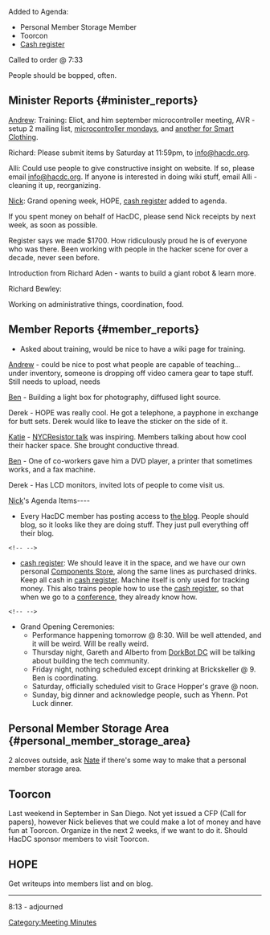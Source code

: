 Added to Agenda:

-   Personal Member Storage Member
-   Toorcon
-   [Cash register](Cash_register)

Called to order @ 7:33

People should be bopped, often.

## Minister Reports {#minister_reports}

[Andrew](User:Q): Training: Eliot, and him september
microcontroller meeting, AVR - setup 2 mailing list, [microcontroller
mondays](http://hacdc.org/mailman/listinfo/micromondays_hacdc.org), and
[another for Smart
Clothing](http://hacdc.org/mailman/listinfo/smartclothing_hacdc.org).

Richard: Please submit items by Saturday at 11:59pm, to info@hacdc.org.

Alli: Could use people to give constructive insight on website. If so,
please email info@hacdc.org. If anyone is interested in doing wiki
stuff, email Alli - cleaning it up, reorganizing.

[Nick](User:Nickfarr): Grand opening week, HOPE, [cash
register](cash_register) added to agenda.

If you spent money on behalf of HacDC, please send Nick receipts by next
week, as soon as possible.

Register says we made \$1700. How ridiculously proud he is of everyone
who was there. Been working with people in the hacker scene for over a
decade, never seen before.

Introduction from Richard Aden - wants to build a giant robot & learn
more.

Richard Bewley:

Working on administrative things, coordination, food.

## Member Reports {#member_reports}

-   Asked about training, would be nice to have a wiki page for
    training.

[Andrew](User:Q) - could be nice to post what people are
capable of teaching... under inventory, someone is dropping off video
camera gear to tape stuff. Still needs to upload, needs

[Ben](User:Ben) - Building a light box for photography,
diffused light source.

Derek - HOPE was really cool. He got a telephone, a payphone in exchange
for butt sets. Derek would like to leave the sticker on the side of it.

[Katie](User:Katie) - [NYCResistor
talk](http://www.thelasthope.org/media/audio/64kbps/A_Collaborative_Approach_to_Hardware_Hacking_NYCResistor.mp3)
was inspiring. Members talking about how cool their hacker space. She
brought conductive thread.

[Ben](User:Ben) - One of co-workers gave him a DVD player, a
printer that sometimes works, and a fax machine.

Derek - Has LCD monitors, invited lots of people to come visit us.

[Nick](User:Nickfarr)'s Agenda Items----

-   Every HacDC member has posting access to [the
    blog](http://hacdc.org/). People should blog, so it looks like they
    are doing stuff. They just pull everything off their blog.

```{=html}
<!-- -->
```
-   [cash register](cash_register): We should leave it in the
    space, and we have our own personal [Components
    Store](Components_Store), along the same lines as
    purchased drinks. Keep all cash in [cash
    register](cash_register). Machine itself is only used for
    tracking money. This also trains people how to use the [cash
    register](cash_register), so that when we go to a
    [conference](Conferences), they already know how.

```{=html}
<!-- -->
```
-   Grand Opening Ceremonies:
    -   Performance happening tomorrow @ 8:30. Will be well attended,
        and it will be weird. Will be really weird.
    -   Thursday night, Gareth and Alberto from [DorkBot
        DC](http://www.dorkbot.org/dorkbotdc) will be talking about
        building the tech community.
    -   Friday night, nothing scheduled except drinking at Brickskeller
        @ 9. Ben is coordinating.
    -   Saturday, officially scheduled visit to Grace Hopper's grave @
        noon.
    -   Sunday, big dinner and acknowledge people, such as Yhenn. Pot
        Luck dinner.

## Personal Member Storage Area {#personal_member_storage_area}

2 alcoves outside, ask [Nate](User:Myself) if there's some
way to make that a personal member storage area.

## Toorcon

Last weekend in September in San Diego. Not yet issued a CFP (Call for
papers), however Nick believes that we could make a lot of money and
have fun at Toorcon. Organize in the next 2 weeks, if we want to do it.
Should HacDC sponsor members to visit Toorcon.

## HOPE

Get writeups into members list and on blog.

------------------------------------------------------------------------

8:13 - adjourned

[Category:Meeting Minutes](Category:Meeting_Minutes)
